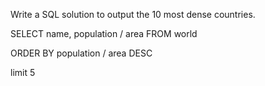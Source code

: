 Write a SQL solution to output the 10 most dense countries.

SELECT name, population / area FROM world

ORDER BY population / area DESC

limit 5
